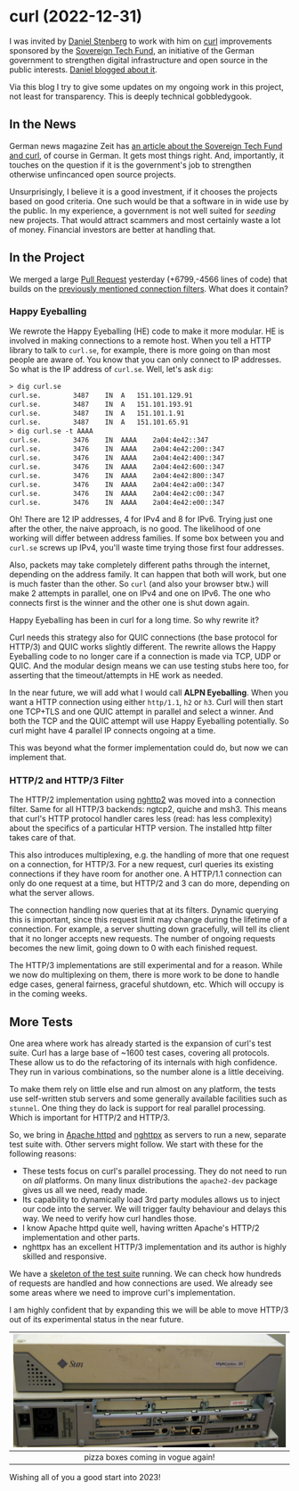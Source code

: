 # curl (2022-12-31)

I was invited by [Daniel Stenberg](https://daniel.haxx.se) to work with him on [curl](https://curl.se) improvements sponsored by the [Sovereign Tech Fund](https://sovereigntechfund.de), an initiative of the German government to strengthen digital infrastructure and open source in the public interests. [Daniel blogged about it](https://daniel.haxx.se/blog/2022/10/19/funded-curl-improvements/).

Via this blog I try to give some updates on my ongoing work in this project, not least for transparency. This is deeply technical gobbledygook.

## In the News

German news magazine Zeit has [an article about the Sovereign Tech Fund and curl](https://www.zeit.de/digital/internet/2022-12/open-source-software-sovereign-tech-fund-foerderung/komplettansicht), of course in German. It gets most things right. And, importantly, it touches on the question if it is the government's job to strengthen otherwise unfincanced open source projects.

Unsurprisingly, I believe it is a good investment, if it chooses the projects based on good criteria. One such would be that a software in in wide use by the public. In my experience, a government is not well suited for *seeding* new projects. That would attract scammers and most certainly waste a lot of money. Financial investors are better at handling that.

## In the Project

We merged a large [Pull Request](https://github.com/curl/curl/pull/10141) yesterday (+6799,-4566 lines of code) that builds on the [previously mentioned connection filters](curl-2022-11-29.md). What does it contain?

### Happy Eyeballing

We rewrote the Happy Eyeballing (HE) code to make it more modular. HE is involved in making connections to a remote host. When you tell a HTTP library to talk to `curl.se`, for example, there is more going on than most people are aware of. You know that you can only connect to IP addresses. So what is the IP address of `curl.se`. Well, let's ask `dig`:

```
> dig curl.se
curl.se.		3487	IN	A	151.101.129.91
curl.se.		3487	IN	A	151.101.193.91
curl.se.		3487	IN	A	151.101.1.91
curl.se.		3487	IN	A	151.101.65.91
> dig curl.se -t AAAA
curl.se.		3476	IN	AAAA	2a04:4e42::347
curl.se.		3476	IN	AAAA	2a04:4e42:200::347
curl.se.		3476	IN	AAAA	2a04:4e42:400::347
curl.se.		3476	IN	AAAA	2a04:4e42:600::347
curl.se.		3476	IN	AAAA	2a04:4e42:800::347
curl.se.		3476	IN	AAAA	2a04:4e42:a00::347
curl.se.		3476	IN	AAAA	2a04:4e42:c00::347
curl.se.		3476	IN	AAAA	2a04:4e42:e00::347
```

Oh! There are 12 IP addresses, 4 for IPv4 and 8 for IPv6. Trying just one after the other, the naive approach, is no good. The likelihood of one working will differ between address families. If some box between you and `curl.se` screws up IPv4, you'll waste time trying those first four addresses.

Also, packets may take completely different paths through the internet, depending on the address family. It can happen that both will work, but one is much faster than the other. So `curl` (and also your browser btw.) will make 2 attempts in parallel, one on IPv4 and one on IPv6. The one who connects first is the winner and the other one is shut down again.

Happy Eyeballing has been in curl for a long time. So why rewrite it?

Curl needs this strategy also for QUIC connections (the base protocol for HTTP/3) and QUIC works slightly different. The rewrite allows the Happy Eyeballing code to no longer care if a connection is made via TCP, UDP or QUIC. And the modular design means we can use testing stubs here too, for asserting that the timeout/attempts in HE work as needed.

In the near future, we will add what I would call **ALPN Eyeballing**. When you want a HTTP connection using either `http/1.1`, `h2` or `h3`. Curl will then start one TCP+TLS and one QUIC attempt in parallel and select a winner. And both the TCP and the QUIC attempt will use Happy Eyeballing potentially. So curl might have 4 parallel IP connects ongoing at a time.

This was beyond what the former implementation could do, but now we can implement that.

### HTTP/2 and HTTP/3 Filter

The HTTP/2 implementation using [nghttp2](https://nghttp2.org) was moved into a connection filter. Same for all HTTP/3 backends: ngtcp2, quiche and msh3. This means that curl's HTTP protocol handler cares less (read: has less complexity) about the specifics of a particular HTTP version. The installed http filter takes care of that.

This also introduces multiplexing, e.g. the handling of more that one request on a connection, for HTTP/3. For a new request, curl queries its existing connections if they have room for another one. A HTTP/1.1 connection can only do one request at a time, but HTTP/2 and 3 can do more, depending on what the server allows. 

The connection handling now queries that at its filters. Dynamic querying this is important, since this request limit
may change during the lifetime of a connection. For example, a server shutting down gracefully, will tell its client that it no longer accepts new requests. The number of ongoing requests becomes the new limit, going down to 0 with each finished request.

The HTTP/3 implementations are still experimental and for a reason. While we now do multiplexing on them, there is more work to be done to handle edge cases, general fairness, graceful shutdown, etc. Which will occupy is in the coming weeks.

## More Tests

One area where work has already started is the expansion of curl's test suite. Curl has a large base of ~1600 test cases, covering all protocols. These allow us to do the refactoring of its internals with high confidence. They run in various combinations, so the number alone is a little deceiving.

To make them rely on little else and run almost on any platform, the tests use self-written stub servers and some generally available facilities such as `stunnel`. One thing they do lack is support for real parallel processing. Which is important for HTTP/2 and HTTP/3.

So, we bring in [Apache httpd](https://httpd.apache.org) and [nghttpx](https://nghttp2.org/documentation/nghttpx-howto.html) as servers to run a new, separate test suite with. Other servers might follow. We start with these for the following reasons:

* These tests focus on curl's parallel processing. They do not need to run on *all* platforms. On many linux distributions the `apache2-dev` package gives us all we need, ready made.
* Its capability to dynamically load 3rd party modules allows us to inject our code into the server. We will trigger faulty behaviour and delays this way. We need to verify how curl handles those.
* I know Apache httpd quite well, having written Apache's HTTP/2 implementation and other parts.
* nghttpx has an excellent HTTP/3 implementation and its author is highly skilled and responsive.

We have a [skeleton of the test suite](https://github.com/curl/curl/pull/10175) running. We can check how hundreds of requests are handled and how connections are used. We already see some areas where we need to improve curl's implementation.

I am highly confident that by expanding this we will be able to move HTTP/3 out of its experimental status in the near future.

| ![pizza boxes](images/pizzaboxes.jpg) |
|:-:|
| pizza boxes coming in vogue again! |

Wishing all of you a good start into 2023!